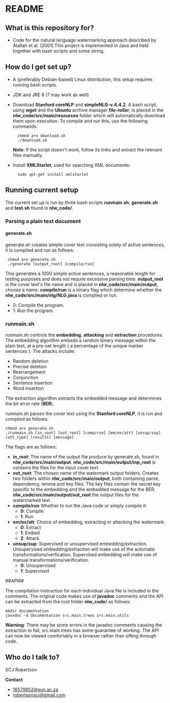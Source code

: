 # README #

## What is this repository for? ##

* Code for the natural language watermarking approach described by Atallah et al. (2001).This project is implemented in Java and held together with bash scripts and some string.

## How do I get set up? ##

* A (preferably Debian-based) Linux distribution, this setup requires running bash scripts.
* JDK and JRE 8 (7 may work as well)
* Download **Stanford coreNLP** and **simpleNLG-v.4.4.2**. A bash script, using **wget** and the **Ubuntu** archive manager **file-roller**, is placed in the **nlw_code/src/main/resources** folder
which will automatically download them upon execution. 
To compile and run this, use the following commands:

        chmod a+x download.sh
        ./download.sh

    **Note**: If the script doesn't work, follow its links and extract the relevant files manually.

* Install **XMLStarlet**, used for searching XML documents: 

        sudo apt-get install xmlstarlet

## Running current setup ##
The current set up is run by three bash scripts **runmain.sh**, **generate.sh** and **test.sh** found in **nlw_code/**. 

### Parsing a plain text document ###

#### generate.sh ###
generate.sh creates simple cover text consisting solely of active sentences, it is complied and run as follows:

     chmod a+x generate.sh
     ./generate [output_root] [compile/run]

This generates a 1000 simple active sentences, a reasonable length for testing purposes and does not require excessive parsing time. **output_root** is the cover text's file name and is placed in **nlw_code/src/main/output**, choose a name. **compile/run** is a binary flag which determine whether the **nlw_code/src/main/nlg/NLG.java** is complied or run.

* 0: Compile the program.
* 1: Run the program.

### runmain.sh ###
runmain.sh controls the **embedding**, **attacking** and **extraction** procedures. The embedding algorithm embeds a random binary message within the plain text, at a pre-set length ( a percentage of the unique marker sentences ). The attacks include:
 * Random deletion 
 * Precise deletion 
 * Rearrangement 
 * Conjunction
 * Sentence insertion
 * Word insertion

The extraction algorithm extracts the embedded message and determines the bit error rate (**BER**). 

runmain.sh parses the cover text using the **Stanford coreNLP**, it is run and complied as follows:
 
    chmod a+x generate.sh
    ./runmain.sh [in_root] [out_root] [comp/run] [em/ex/att] [unsup/sup] [att_type] [results] [message]

The flags are as follows:
* **in_root**: The name of the output file produce by generate.sh, found in **nlw_code/src/main/output**. **nlw_code/src/main/output/inp_root** is contains the files for the input cover text.
* **out_root**: The chosen name of the watermark output folders. Creates two folders within **nlw_code/src/main/output**, both containing parse, dependency, lemma and key files. The key files contain the secret key specific to the embedding and the embedded message for the BER.  **nlw_code/src/main/output/out_root** the output files for the watermarked text.
* **compile/run** Whether to run the Java code or simply compile it:
    * **0**: Compile
    * **1**: Run
* **em/ex/att**: Choice of embedding, extracting or attacking the watermark.
    * **0**: Extract
    * **1**: Embed
    * **2**: Attack
* **unsup/sup**: Supervised or unsupervised embedding/extraction. Unsupervised embedding/extraction will make use of the automatic transformations/verfication. Supervised embedding will make use of manual transformations/verification.
    * **0**: Unsupervised
    * **1**: Supervised



##API##

The compilation instruction for each individual Java file is included in the comments. The original code makes use of **javadoc** comments and the API can be extracted from the root folder **nlw_code/** as follows:

    mkdir documentation
    javadoc -d documentation src.main.trees src.main.utils

**Warning**: There may be some errors in the javadoc comments causing the extraction to fail, src.main.trees has some guarantee of working. The API can now be viewed comfortably in a browser rather than sifting through code.

## Who do I talk to? ##

SCJ Robertson

**Contact**

* 16579852@sun.ac.za
* robertsonscj@gmail.com
